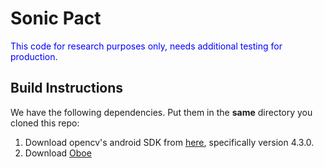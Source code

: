 # Sonic Pact
<span style="color:blue">This code for research purposes only, needs additional testing for production</span>.

## Build Instructions

We have the following dependencies. Put them in the **same** directory you cloned this repo:
1. Download opencv's android SDK from [here](https://opencv.org/releases/), specifically version 4.3.0.
2. Download [Oboe](https://github.com/google/oboe)



